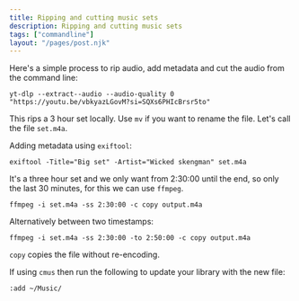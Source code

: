 ```yaml
---
title: Ripping and cutting music sets
description: Ripping and cutting music sets
tags: ["commandline"]
layout: "/pages/post.njk"
---
```


Here's a simple process to rip audio, add metadata and cut the audio from the command line:

```console
yt-dlp --extract--audio --audio-quality 0 "https://youtu.be/vbkyazLGovM?si=SQXs6PHIcBrsr5to"
```

This rips a 3 hour set locally. Use `mv` if you want to rename the file. Let's call the file `set.m4a`.

Adding metadata using `exiftool`:

```console
exiftool -Title="Big set" -Artist="Wicked skengman" set.m4a
```

It's a three hour set and we only want from 2:30:00 until the end, so only the last 30 minutes, for this we can use `ffmpeg`.

```console
ffmpeg -i set.m4a -ss 2:30:00 -c copy output.m4a
```
Alternatively between two timestamps:

```console
ffmpeg -i set.m4a -ss 2:30:00 -to 2:50:00 -c copy output.m4a
```

`copy` copies the file without re-encoding.

If using `cmus` then run the following to update your library with the new file:

```console
:add ~/Music/
```
